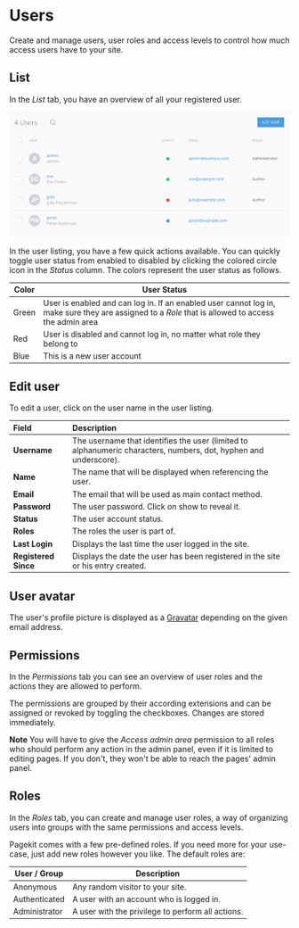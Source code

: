 # Users
Create and manage users, user roles and access levels to control how much access users have to your site.

## List
In the _List_ tab, you have an overview of all your registered user.

![Users overview](assets/users.png)

In the user listing, you have a few quick actions available. You can quickly toggle user status from enabled to disabled by clicking the colored circle icon in the *Status* column. The colors represent the user status as follows.

Color | User Status
------|------
Green | User is enabled and can log in. If an enabled user cannot log in, make sure they are assigned to a *Role* that is allowed to access the admin area
Red   | User is disabled and cannot log in, no matter what role they belong to
Blue  | This is a new user account

## Edit user

To edit a user, click on the user name in the user listing.

Field                | Description
:------------------- | :-------------------------------------------------------------------------------------------------------
**Username**         | The username that identifies the user (limited to alphanumeric characters, numbers, dot, hyphen and underscore).
**Name**             | The name that will be displayed when referencing the user.
**Email**            | The email that will be used as main contact method.
**Password**         | The user password. Click on show to reveal it.
**Status**           | The user account status.
**Roles**            | The roles the user is part of.
**Last Login**       | Displays the last time the user logged in the site.
**Registered Since** | Displays the date the user has been registered in the site or his entry created.

## User avatar

The user's profile picture is displayed as a [Gravatar](https://gravatar.com/) depending on the given email address.

## Permissions
In the _Permissions_ tab you can see an overview of user roles and the actions they are allowed to perform.

The permissions are grouped by their according extensions and can be assigned or revoked by toggling the checkboxes. Changes are stored immediately.

**Note** You will have to give the _Access admin area_ permission to all roles who should perform any action in the admin panel, even if it is limited to editing pages. If you don't,  they won't be able to reach the pages' admin panel.

## Roles
In the _Roles_ tab, you can create and manage user roles, a way of organizing users into groups with the same permissions and access levels.

Pagekit comes with a few pre-defined roles. If you need more for your use-case, just add new roles however you like. The default roles are:

User / Group  | Description
------------- | -------------------------------------------------
Anonymous     | Any random visitor to your site.
Authenticated | A user with an account who is logged in.
Administrator | A user with the privilege to perform all actions.
